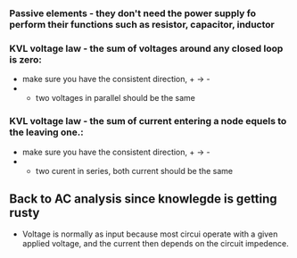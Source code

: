 ### Passive elements - they don't need the power supply fo perform their functions such as resistor, capacitor, inductor 

### KVL voltage law - the sum of voltages around any closed loop is zero: 
- make sure you have the consistent direction, + -> -
- - two voltages in parallel should be the same 

### KVL voltage law - the sum of current entering a node equels to the leaving one.: 
- make sure you have the consistent direction, + -> - 
- - two curent in series, both current should be the same 

## Back to AC analysis since knowlegde is getting rusty 
- Voltage is normally as input because most circui operate with a given applied voltage, and the current then depends on the circuit impedence. 